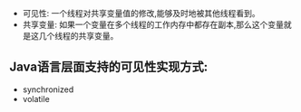 - 可见性: 一个线程对共享变量值的修改,能够及时地被其他线程看到。
- 共享变量: 如果一个变量在多个线程的工作内存中都存在副本,那么这个变量就是这几个线程的共享变量。


## Java语言层面支持的可见性实现方式:
- synchronized
- volatile
